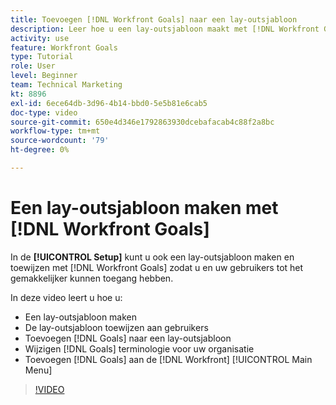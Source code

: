 ```yaml
---
title: Toevoegen [!DNL Workfront Goals] naar een lay-outsjabloon
description: Leer hoe u een lay-outsjabloon maakt met [!DNL Workfront Goals], assign the layout template to users, and change [!DNL Goals] aan uw organisatie aangepaste terminologie.
activity: use
feature: Workfront Goals
type: Tutorial
role: User
level: Beginner
team: Technical Marketing
kt: 8896
exl-id: 6ece64db-3d96-4b14-bbd0-5e5b81e6cab5
doc-type: video
source-git-commit: 650e4d346e1792863930dcebafacab4c88f2a8bc
workflow-type: tm+mt
source-wordcount: '79'
ht-degree: 0%

---
```


# Een lay-outsjabloon maken met [!DNL Workfront Goals]

In de **[!UICONTROL Setup]** kunt u ook een lay-outsjabloon maken en toewijzen met [!DNL Workfront Goals] zodat u en uw gebruikers tot het gemakkelijker kunnen toegang hebben.

In deze video leert u hoe u:

* Een lay-outsjabloon maken
* De lay-outsjabloon toewijzen aan gebruikers
* Toevoegen [!DNL Goals] naar een lay-outsjabloon
* Wijzigen [!DNL Goals] terminologie voor uw organisatie
* Toevoegen [!DNL Goals] aan de [!DNL Workfront] [!UICONTROL Main Menu]

>[!VIDEO](https://video.tv.adobe.com/v/335190/?quality=12&learn=on)

<!--
Learn more graphic
-->
